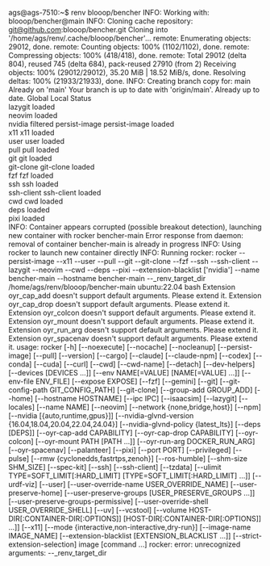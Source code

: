 ags@ags-7510:~$ renv blooop/bencher
INFO: Working with: blooop/bencher@main
INFO: Cloning cache repository: git@github.com:blooop/bencher.git
Cloning into '/home/ags/renv/.cache/blooop/bencher'...
remote: Enumerating objects: 29012, done.
remote: Counting objects: 100% (1102/1102), done.
remote: Compressing objects: 100% (418/418), done.
remote: Total 29012 (delta 804), reused 745 (delta 684), pack-reused 27910 (from 2)
Receiving objects: 100% (29012/29012), 35.20 MiB | 18.52 MiB/s, done.
Resolving deltas: 100% (21933/21933), done.
INFO: Creating branch copy for: main
Already on 'main'
Your branch is up to date with 'origin/main'.
Already up to date.
Global         Local          Status  
lazygit                       loaded  
neovim                        loaded  
nvidia                        filtered
persist-image  persist-image  loaded  
x11            x11            loaded  
user           user           loaded  
pull           pull           loaded  
git            git            loaded  
git-clone      git-clone      loaded  
fzf            fzf            loaded  
ssh            ssh            loaded  
ssh-client     ssh-client     loaded  
cwd            cwd            loaded  
               deps           loaded  
               pixi           loaded  
INFO: Container appears corrupted (possible breakout detection), launching new container with rocker
bencher-main
Error response from daemon: removal of container bencher-main is already in progress
INFO: Using rocker to launch new container directly
INFO: Running rocker: rocker --persist-image --x11 --user --pull --git --git-clone --fzf --ssh --ssh-client --lazygit --neovim --cwd --deps --pixi --extension-blacklist ['nvidia'] --name bencher-main --hostname bencher-main --_renv_target_dir /home/ags/renv/blooop/bencher-main ubuntu:22.04 bash
Extension oyr_cap_add doesn't support default arguments. Please extend it.
Extension oyr_cap_drop doesn't support default arguments. Please extend it.
Extension oyr_colcon doesn't support default arguments. Please extend it.
Extension oyr_mount doesn't support default arguments. Please extend it.
Extension oyr_run_arg doesn't support default arguments. Please extend it.
Extension oyr_spacenav doesn't support default arguments. Please extend it.
usage: rocker [-h] [--noexecute] [--nocache] [--nocleanup] [--persist-image]
              [--pull] [--version] [--cargo] [--claude] [--claude-npm]
              [--codex] [--conda] [--cuda] [--curl] [--cwd] [--cwd-name]
              [--detach] [--dev-helpers] [--devices [DEVICES ...]]
              [--env NAME[=VALUE] [NAME[=VALUE] ...]] [--env-file ENV_FILE]
              [--expose EXPOSE] [--fzf] [--gemini] [--git]
              [--git-config-path GIT_CONFIG_PATH] [--git-clone]
              [--group-add GROUP_ADD] [--home] [--hostname HOSTNAME]
              [--ipc IPC] [--isaacsim] [--lazygit] [--locales] [--name NAME]
              [--neovim] [--network {none,bridge,host}] [--npm]
              [--nvidia [{auto,runtime,gpus}]]
              [--nvidia-glvnd-version {16.04,18.04,20.04,22.04,24.04}]
              [--nvidia-glvnd-policy {latest_lts}] [--deps [DEPS]]
              [--oyr-cap-add CAPABILITY] [--oyr-cap-drop CAPABILITY]
              [--oyr-colcon] [--oyr-mount PATH [PATH ...]]
              [--oyr-run-arg DOCKER_RUN_ARG] [--oyr-spacenav] [--palanteer]
              [--pixi] [--port PORT] [--privileged] [--pulse]
              [--rmw {cyclonedds,fastrtps,zenoh}] [--ros-humble]
              [--shm-size SHM_SIZE] [--spec-kit] [--ssh] [--ssh-client]
              [--tzdata] [--ulimit TYPE=SOFT_LIMIT[:HARD_LIMIT]
              [TYPE=SOFT_LIMIT[:HARD_LIMIT] ...]] [--urdf-viz] [--user]
              [--user-override-name USER_OVERRIDE_NAME] [--user-preserve-home]
              [--user-preserve-groups [USER_PRESERVE_GROUPS ...]]
              [--user-preserve-groups-permissive]
              [--user-override-shell USER_OVERRIDE_SHELL] [--uv] [--vcstool]
              [--volume HOST-DIR[:CONTAINER-DIR[:OPTIONS]]
              [HOST-DIR[:CONTAINER-DIR[:OPTIONS]] ...]] [--x11]
              [--mode {interactive,non-interactive,dry-run}]
              [--image-name IMAGE_NAME]
              [--extension-blacklist [EXTENSION_BLACKLIST ...]]
              [--strict-extension-selection]
              image [command ...]
rocker: error: unrecognized arguments: --_renv_target_dir
